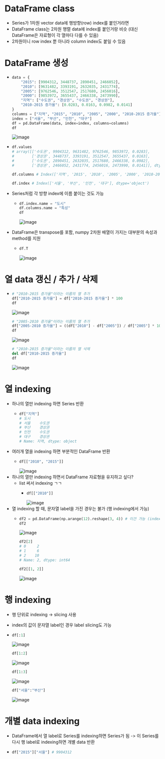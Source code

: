 # DataFrame class
  - Series가 1차원 vector data에 행방향(row) index를 붙인거라면
  - DataFrame class는 2차원 행렬 data에 index를 붙인거랑 비슷 (대신 DataFrame은 자료형이 각 열마다 다를 수 있음)
  - 2차원이니 row index 뿐 아니라 column index도 붙일 수 있음

# DataFrame 생성
  - ```py
    data = {
        "2015": [9904312, 3448737, 2890451, 2466052],
        "2010": [9631482, 3393191, 2632035, 2431774],
        "2005": [9762546, 3512547, 2517680, 2456016],
        "2000": [9853972, 3655437, 2466338, 2473990],
        "지역": ["수도권", "경상권", "수도권", "경상권"],
        "2010-2015 증가율": [0.0283, 0.0163, 0.0982, 0.0141]
    }
    columns = ["지역", "2015", "2010", "2005", "2000", "2010-2015 증가율"]
    index = ["서울", "부산", "인천", "대구"]
    df = pd.DataFrame(data, index=index, columns=columns)
    df
    ```
    ![image](https://user-images.githubusercontent.com/85230269/208339843-739c3985-d1ac-4bba-b6bd-bbcf33c49a67.png)

  - ```py
    df.values
    # array([['수도권', 9904312, 9631482, 9762546, 9853972, 0.0283],
    #        ['경상권', 3448737, 3393191, 3512547, 3655437, 0.0163],
    #        ['수도권', 2890451, 2632035, 2517680, 2466338, 0.0982],
    #        ['경상권', 2466052, 2431774, 2456016, 2473990, 0.0141]], dtype=object)
    
    df.columns # Index(['지역', '2015', '2010', '2005', '2000', '2010-2015 증가율'], dtype='object')
    
    df.index # Index(['서울', '부산', '인천', '대구'], dtype='object')
    
  - Series처럼 각 방향 index에 이름 붙이는 것도 가능
    - ```py
      df.index.name = "도시"
      df.columns.name = "특성"
      df
      ```
      ![image](https://user-images.githubusercontent.com/85230269/208340307-7c318814-8b90-4475-bfb4-3563cc551f44.png)

  - DataFrame은 transpose를 포함, numpy 2차원 배열이 가지는 대부분의 속성과 method를 지원
    - ```py
      df.T
      ```
      ![image](https://user-images.githubusercontent.com/85230269/208340427-05bd275e-47c8-4f6d-a81c-e7a7565d09c1.png)

# 열 data 갱신 / 추가 / 삭제
  - ```py
    # "2010-2015 증가율"이라는 이름의 열 추가
    df["2010-2015 증가율"] = df["2010-2015 증가율"] * 100
    df
    ```
    ![image](https://user-images.githubusercontent.com/85230269/208341010-60ebe510-1805-4ece-82c5-84681acdba07.png)

    ```py
    # "2005-2010 증가율"이라는 이름의 열 추가
    df["2005-2010 증가율"] = ((df["2010"] - df["2005"]) / df["2005"] * 100).round(2)
    df
    ```
    ![image](https://user-images.githubusercontent.com/85230269/208341206-883b6178-bdcf-48b5-89f5-1d94ec5cf07c.png)

    ```py
    # "2010-2015 증가율"이라는 이름의 열 삭제
    del df["2010-2015 증가율"]
    df
    ```
    ![image](https://user-images.githubusercontent.com/85230269/208341239-e8c237fe-a980-41ed-ac15-322e5659c6d3.png)

# 열 indexing
  - 하나의 열만 indexing 하면 Series 반환
    - ```py
      df["지역"]
      # 도시
      # 서울    수도권
      # 부산    경상권
      # 인천    수도권
      # 대구    경상권
      # Name: 지역, dtype: object
  - 여러개 열을 indexing 하면 부분적인 DataFrame 반환
    - ```py
      df[["2010", "2015"]]
      ```
      ![image](https://user-images.githubusercontent.com/85230269/208348283-687570b6-2837-4ea4-bd4c-2281414dcb52.png)
  - 하나의 열만 indexing 하면서 DataFrame 자료형을 유지하고 싶다?
    - list 써서 indexing ㄱㄱ
      - ```py
        df[["2010"]]
        ```
        ![image](https://user-images.githubusercontent.com/85230269/208348637-7ae477c3-1639-40e5-b50a-f8f05702e134.png)
  - 열 indexing 할 때, 문자열 label을 가진 경우는 불가 (행 indexing에서 가능)
    - ```py
      df2 = pd.DataFrame(np.arange(12).reshape(3, 4)) # 이건 가능 (index가 정수형인 경우)
      df2
      ```
      ![image](https://user-images.githubusercontent.com/85230269/208349430-e2370585-3cb9-4bbe-a83f-56a07add7aa3.png)
      ```py
      df2[2]
      # 0     2
      # 1     6
      # 2    10
      # Name: 2, dtype: int64
      
      df2[[1, 2]]
      ```
      ![image](https://user-images.githubusercontent.com/85230269/208349528-508c171b-7f86-484a-ac82-fe1ae4af2a30.png)

# 행 indexing
  - 행 단위로 indexing -> slicing 사용
  - index의 값이 문자열 label인 경우 label slicing도 가능
  - ```py
    df[:1]
    ```
    ![image](https://user-images.githubusercontent.com/85230269/208349705-7ab1112f-a7e6-473c-9212-f5a79b91fe52.png)

    ```py
    df[1:2]
    ```
    ![image](https://user-images.githubusercontent.com/85230269/208349761-1a0faf1e-7408-4b9e-ae89-70a159db4ee9.png)

    ```py
    df[1:3]
    ```
    ![image](https://user-images.githubusercontent.com/85230269/208349803-4c85a3e5-f18b-44a2-bbea-c750b3445d12.png)

    ```py
    df["서울":"부산"]
    ```
    ![image](https://user-images.githubusercontent.com/85230269/208349834-5f171291-e00c-4031-baa6-aaeac7ef5321.png)

# 개별 data indexing
  - DataFrame에서 열 label로 Series를 indexing하면 Series가 됨 -> 이 Series를 다시 행 label로 indexing하면 개별 data 반환
  - ```py
    df["2015"]["서울"] # 9904312
